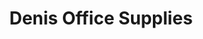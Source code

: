 ---
title: "Denis Office Supplies"
url: /charlottetown/denis-office-supplies/
shop: Schreibwaren
---